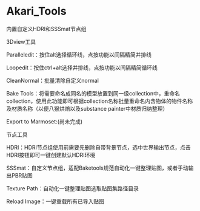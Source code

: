 # Akari_Tools
内置自定义HDRI和SSSmat节点组

3Dview工具

Paralleledit：按住alt选择循环线，点按功能以间隔精简并排线

Loopedit：按住ctrl+alt选择并排线，点按功能以间隔精简循环线

CleanNormal：批量清除自定义normal

Bake Tools：将需要命名成同名的模型放置到同一级collection中，重命名collection，使用此功能即可根据collection名称批量重命名内含物体的物件名称及材质名称（以便八猴烘焙以及substance painter中材质归纳整理）

Export to Marmoset:(尚未完成)



节点工具

HDRI：HDRI节点组使用前需要先删除自带背景节点，选中世界输出节点，点击HDRI按钮即可一键创建默认HDRI环境

SSSmat：自定义节点组，适配Baketools规范自动化一键整理贴图，或者手动输出PBR贴图

Texture Path：自动化一键整理贴图选取贴图集路径目录

Reload Image：一键重载所有已导入贴图
